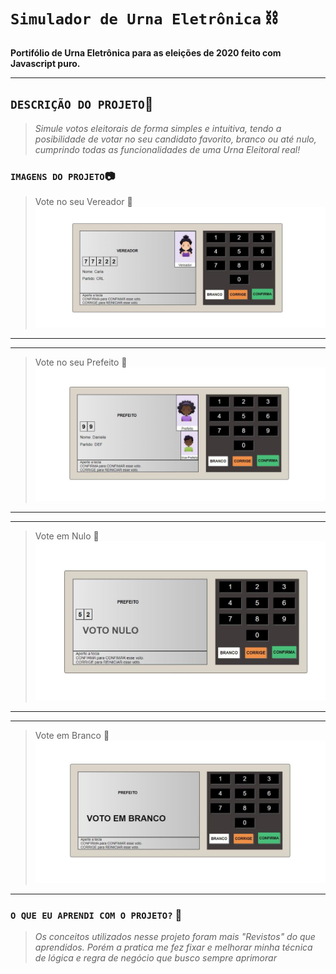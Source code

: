 # **`Simulador de Urna Eletrônica`** :chains:
 **Portifólio de Urna Eletrônica para as eleições de 2020 feito com Javascript puro.**
***
 ## `DESCRIÇÃO DO PROJETO`:scroll:
 >*Simule votos eleitorais de forma simples e intuitiva, tendo a posibilidade de votar no seu candidato favorito, branco ou até nulo, cumprindo todas as funcionalidades de uma Urna Eleitoral real!*

### `IMAGENS DO PROJETO`📷
>Vote no seu Vereador  :memo:
![alt](img/template_1.jpeg)
***
----
>Vote no seu Prefeito  :memo:
![alt](img/template_2.jpeg)
***
----
>Vote em Nulo  :memo:
![alt](img/template_3.jpeg)
***
----
>Vote em Branco  :memo:
![alt](img/template_4.jpeg)
***


### `O QUE EU APRENDI COM O PROJETO?` :thinking:
>*Os conceitos utilizados nesse projeto foram mais "Revistos" do que aprendidos. Porém a pratica me fez fixar e melhorar minha técnica de lógica e regra de negócio que busco sempre aprimorar*

